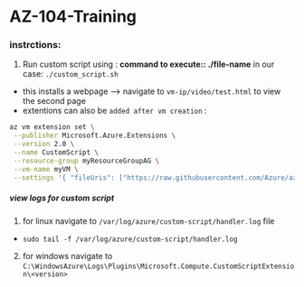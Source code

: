 # AZ-104-Training

### instrctions:
1. Run custom script using : **command to execute:: ./file-name** in our case: `./custom_script.sh`
- this installs a webpage --> navigate to `vm-ip/video/test.html` to view the second page
- extentions can also be `added after vm creation` : 
```sh
az vm extension set \
 --publisher Microsoft.Azure.Extensions \
 --version 2.0 \
 --name CustomScript \
 --resource-group myResourceGroupAG \
 --vm-name myVM \
 --settings '{ "fileUris": ["https://raw.githubusercontent.com/Azure/azure-docs-powershell-samples/master/application-gateway/iis/install_nginx.sh"], "commandToExecute": "./install_nginx.sh" }'
 ```
##### view logs for custom script 
1. for linux navigate to `/var/log/azure/custom-script/handler.log` file 
- ```sudo tail -f /var/log/azure/custom-script/handler.log```
2. for windows navigate to `C:\WindowsAzure\Logs\Plugins\Microsoft.Compute.CustomScriptExtension\<version>`
